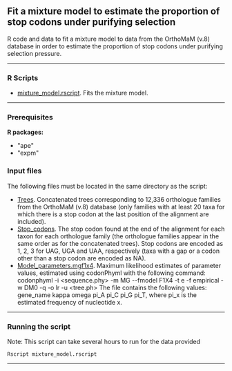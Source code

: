 ## Fit a mixture model to estimate the proportion of stop codons under purifying selection


R code and data to fit a mixture model to data from the OrthoMaM (v.8) database in order to estimate the proportion of stop codons under purifying selection pressure.

***

### R Scripts

* [mixture_model.rscript](https://github.com/cseoighe/StopEvol/blob/master/MixtureModel/mixture_model.rscript).  Fits the mixture model. 

***

### Prerequisites

**R packages:**
* "ape"
* "expm"

### Input files 

The following files must be located in the same directory as the script:

* [Trees](https://github.com/cseoighe/StopEvol/blob/master/MixtureModel/Trees). Concatenated trees corresponding to 12,336 orthologue families from the OrthoMaM (v.8) database (only families with at least 20 taxa for which there is a stop codon at the last position of the alignment are included).  
* [Stop_codons](https://github.com/cseoighe/StopEvol/blob/master/MixtureModel/Stop_codons). The stop codon found at the end of the alignment for each taxon for each orthologue family (the orthologue families appear in the same order as for the concatenated trees). Stop codons are encoded as 1, 2, 3 for UAG, UGA and UAA, respectively (taxa with a gap or a codon other than a stop codon are encoded as NA). 
* [Model_parameters.mgf1x4](https://github.com/cseoighe/StopEvol/blob/master/MixtureModel/Model_parameters.mgf1x4). Maximum likelihood estimates of parameter values, estimated using codonPhyml with the following command: 
codonphyml -i <sequence.phy> -m MG --fmodel F1X4 -t e -f empirical -w DM0 -q -o lr -u <tree.ph>
The file contains the following values: gene_name kappa omega pi_A pi_C pi_G pi_T, where pi_x is the estimated frequency of nucleotide x.

***

### Running the script

Note: This script can take several hours to run for the data provided

```
Rscript mixture_model.rscript 
```


***






